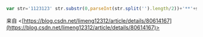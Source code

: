 ```js
var str='1123123' str.substr(0,parseInt(str.split('').length/2))+'**'+str.substr(parseInt(str.split('').length/2+2),str.split('').length) 
```



来自 <[https://blog.csdn.net/limeng12312/article/details/80614167](https://blog.csdn.net/limeng12312/article/details/80614167)>  
